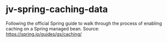 # jv-spring-caching-data
Following the official Spring guide to walk through the process of enabling caching on a Spring managed bean. Source: https://spring.io/guides/gs/caching/
